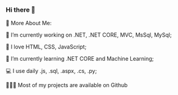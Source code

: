 ### Hi there 👋

🧐 More About Me:

🔭   I’m currently working on .NET, .NET CORE, MVC, MsSql, MySql;

🧨   I love HTML, CSS, JavaScript;

🌱   I’m currently learning .NET CORE and Machine Learning;

💻   I use daily .js, .sql, .aspx, .cs, .py;

👨🏻‍💻   Most of my projects are available on Github

